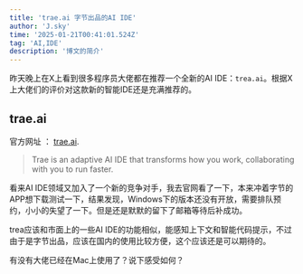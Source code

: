 ```yaml
---
title: 'trae.ai 字节出品的AI IDE'
author: 'J.sky'
time: '2025-01-21T00:41:01.524Z'
tag: 'AI,IDE'
description: '博文的简介'
---
```


昨天晚上在X上看到很多程序员大佬都在推荐一个全新的AI IDE：`trea.ai`。根据X上大佬们的评价对这款新的智能IDE还是充满推荐的。


## trae.ai

官方网址 ： [trae.ai](https://www.trae.ai/).

> Trae is an adaptive AI IDE that transforms how you work, collaborating with you to run faster.

看来AI IDE领域又加入了一个新的竞争对手，我去官网看了一下，本来冲着字节的APP想下载测试一下，结果发现，Windows下的版本还没有开放，需要排队预约，小小的失望了一下。但是还是默默的留下了邮箱等待后补成功。

trea应该和市面上的一些AI IDE的功能相似，能感知上下文和智能代码提示，不过由于是字节出品，应该在国内的使用比较方便，这个应该还是可以期待的。

有没有大佬已经在Mac上使用了？说下感受如何？